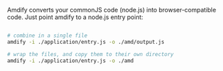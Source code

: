 

Amdify converts your commonJS code (node.js) into browser-compatible code. Just point amdify to a node.js entry point:

```bash

# combine in a single file
amdify -i ./application/entry.js -o ./amd/output.js

# wrap the files, and copy them to their own directory
amdify -i ./application/entry.js -o ./amd
```
